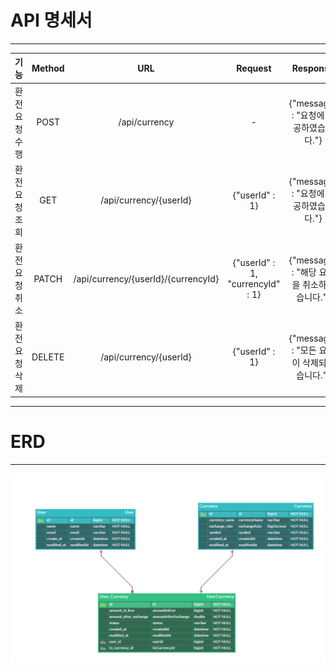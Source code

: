 # API 명세서

---

|기능|Method|URL|Request|Response|상태코드|
|:---:|:---:|:---:|:---:|:---:|:---:|
|환전 요청 수행|POST|/api/currency|-|{"message" : "요청에 성공하였습니다."}|상태코드 : 201|
|환전 요청 조회|GET|/api/currency/{userId}|{"userId" : 1}|{"message" : "요청에 성공하였습니다."}|상태코드 : 200|
|환전 요청 취소|PATCH|/api/currency/{userId}/{currencyId}|{"userId" : 1, "currencyId" : 1}|{"message" : "해당 요청을 취소하였습니다."}|상태코드 : 200|
|환전 요청 삭제|DELETE|/api/currency/{userId}|{"userId" : 1}|{"message" : "모든 요청이 삭제되었습니다."}|상태코드 : 200|

---

# ERD

---

![ERD 스크린샷](https://github.com/Mini9709/sample_user_currency/blob/main/ERD-user_currency.png)
